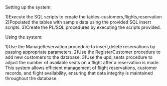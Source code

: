 Setting up the system:

1)Execute the  SQL scripts to create the tables-customers,flights,reservation
2)Populated the tables with sample data using the provided SQL insert scripts.
3)Create the PL/SQL procedures by executing the scripts provided.


Using the system:

1)Use the ManageReservation procedure to insert,delete reservations by passing appropriate parameters.
2)Use the RegisterCustomer procedure to add new customers to the database.
3)Use the upd_seats procedure to adjust the number of available seats on a flight after a reservation is made.
This system allows efficient management of flight reservations, customer records, and flight availability, ensuring that data integrity is maintained throughout the database.
